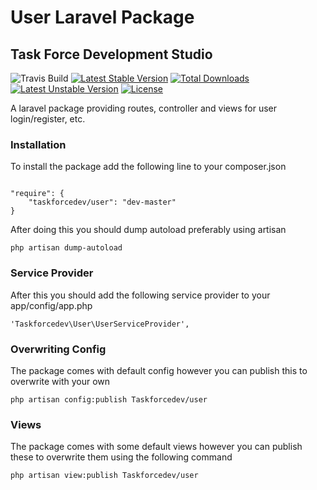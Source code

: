 User Laravel Package
====
Task Force Development Studio
----

![Travis Build](https://travis-ci.org/taskforcedev/user.svg?branch=master) [![Latest Stable Version](https://poser.pugx.org/taskforcedev/user/v/stable.svg)](https://packagist.org/packages/taskforcedev/user) [![Total Downloads](https://poser.pugx.org/taskforcedev/user/downloads.svg)](https://packagist.org/packages/taskforcedev/user) [![Latest Unstable Version](https://poser.pugx.org/taskforcedev/user/v/unstable.svg)](https://packagist.org/packages/taskforcedev/user) [![License](https://poser.pugx.org/taskforcedev/user/license.svg)](https://packagist.org/packages/taskforcedev/user)


A laravel package providing routes, controller and views for user login/register, etc.

### Installation ###

To install the package add the following line to your composer.json

<code>
"require": {
    "taskforcedev/user": "dev-master"
}
</code>

After doing this you should dump autoload preferably using artisan

<code>php artisan dump-autoload</code>


### Service Provider ###

After this you should add the following service provider to your app/config/app.php

<code>'Taskforcedev\User\UserServiceProvider',</code>


### Overwriting Config ###
The package comes with default config however you can publish this to overwrite with your own

<code>php artisan config:publish Taskforcedev/user</code>


### Views ###
The package comes with some default views however you can publish these to overwrite them using the following command

<code>php artisan view:publish Taskforcedev/user</code>